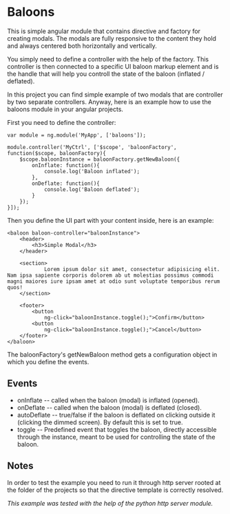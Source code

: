 Baloons
=======

This is simple angular module that contains directive and factory for creating modals.
The modals are fully responsive to the content they hold and always centered both horizontally
and vertically.

You simply need to define a controller with the help of the factory. This
controller is then connected to a specific UI baloon markup element and is the handle that will
help you controll the state of the baloon (inflated / deflated).

In this project you can find simple example of two modals that are controller by two separate controllers. Anyway, here is an example how to use the baloons module in your angular projects.

First you need to define the controller:

```
var module = ng.module('MyApp', ['baloons']);

module.controller('MyCtrl', ['$scope', 'baloonFactory', function($scope, baloonFactory){
	$scope.baloonInstance = baloonFactory.getNewBaloon({
		onInflate: function(){
			console.log('Baloon inflated');
		},
		onDeflate: function(){
			console.log('Baloon deflated');
		}
	});
}]);
```

Then you define the UI part with your content inside, here is an example:

```
<baloon baloon-controller="baloonInstance">
	<header>
		<h3>Simple Modal</h3>
	</header>
	
	<section>
			Lorem ipsum dolor sit amet, consectetur adipisicing elit. Nam ipsa sapiente corporis dolorem ab ut molestias possimus commodi magni maiores iure ipsam amet at odio sunt voluptate temporibus rerum quos!
	</section>

	<footer>
		<button
			ng-click="baloonInstance.toggle();">Confirm</button>
		<button
			ng-click="baloonInstance.toggle();">Cancel</button>
	</footer>
</baloon>
```

The baloonFactory's getNewBaloon method gets a configuration object in which you define the events.

Events
-------

* onInflate -- called when the baloon (modal) is inflated (opened).
* onDeflate -- called when the baloon (modal) is deflated (closed).
* autoDeflate -- true/false if the baloon is deflated on clicking outside it (clicking the dimmed screen). By default this is set to true.
* toggle -- Predefined event that toggles the baloon, directly accessible through the instance, meant
to be used for controlling the state of the baloon.

Notes
--------
In order to test the example you need to run it through http server rooted at the folder of the projects so that the directive template is correctly resolved. 

*This example was tested with the help of the python http server module.*